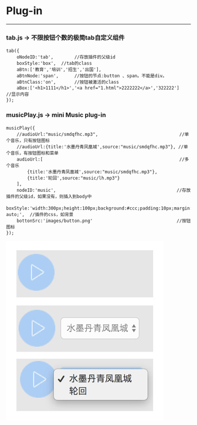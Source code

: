 # Plug-in
------------------------
### tab.js -> 不限按钮个数的极简tab自定义组件
    tab({
        oNodeID:'tab',        //存放插件的父级id
        boxStyle:'box',  //tab的class
        aBtn:['教育','培训','招生','出国'],
        aBtnNode:'span',      //按钮的节点:button 、span。不能是div。
        aBtnClass:'on',       //按钮被激活的class
        aBox:['<h1>1111</h1>','<a href="1.html">2222222</a>','322222']    //显示内容
    });
    
### musicPlay.js -> mini Music plug-in
    musicPlay({
        //audioUrl:"music/smdqfhc.mp3",                               //单个音乐，只有按钮图标
        //audioUrl:{title:'水墨丹青凤凰城',source:"music/smdqfhc.mp3"}, //单个音乐，有按钮图标和菜单
        audioUrl:[                                                    //多个音乐
            {title:'水墨丹青凤凰城',source:"music/smdqfhc.mp3"},
            {title:'轮回',source:"music/lh.mp3"}
        ],
        nodeID:'music',                                              //存放插件的父级id，如果没有，则插入到body中
        boxStyle:'width:300px;height:100px;background:#ccc;padding:10px;margin:0 auto;',  //插件的css，如背景
        bottonSrc:'images/button.png'                                //按钮图标
    });
 
![image](https://raw.githubusercontent.com/328849098/Plug-in/master/musicPlay/images/musicPlay.jpg "musicPlay") 
